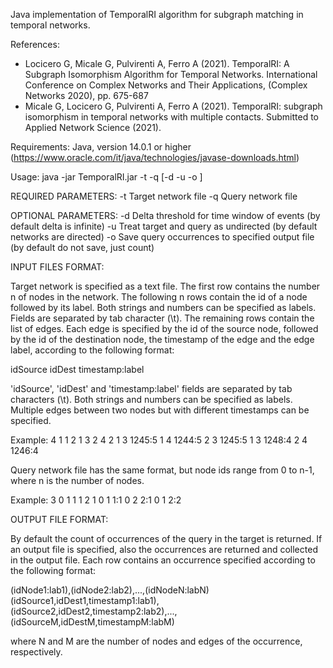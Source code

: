 Java implementation of TemporalRI algorithm for subgraph matching in temporal networks.

References:

- Locicero G, Micale G, Pulvirenti A, Ferro A (2021). TemporalRI: A Subgraph Isomorphism Algorithm for Temporal Networks. International Conference on Complex Networks and Their Applications, (Complex Networks 2020), pp. 675-687
- Micale G, Locicero G, Pulvirenti A, Ferro A (2021). TemporalRI: subgraph isomorphism in temporal networks with multiple contacts. Submitted to Applied Network Science (2021).


Requirements:
Java, version 14.0.1 or higher (https://www.oracle.com/it/java/technologies/javase-downloads.html)


Usage:
java -jar TemporalRI.jar -t <targetFile> -q <queryFile> [-d <deltaThresh> -u -o <dumpOccFile>]

REQUIRED PARAMETERS:
-t      Target network file
-q     Query network file

OPTIONAL PARAMETERS:
-d      Delta threshold for time window of events (by default delta is infinite)
-u      Treat target and query as undirected (by default networks are directed)
-o      Save query occurrences to specified output file (by default do not save, just count)


INPUT FILES FORMAT:

Target network is specified as a text file.
The first row contains the number n of nodes in the network.
The following n rows contain the id of a node followed by its label. Both strings and numbers can be specified as labels. Fields are separated by tab character (\t).
The remaining rows contain the list of edges.
Each edge is specified by the id of the source node, followed by the id of the destination node, the timestamp of the edge and the edge label, according to the following format:

idSource	idDest	timestamp:label

'idSource', 'idDest' and 'timestamp:label' fields are separated by tab characters (\t).
Both strings and numbers can be specified as labels.
Multiple edges between two nodes but with different timestamps can be specified.

Example:
4
1	1
2	1
3	2
4	2
1	3	1245:5
1	4	1244:5
2	3	1245:5
1	3	1248:4
2	4	1246:4

Query network file has the same format, but node ids range from 0 to n-1, where n is the number of nodes.

Example:
3
0	1
1	1
2	1
0	1	1:1
0	2	2:1
0	1	2:2


OUTPUT FILE FORMAT:

By default the count of occurrences of the query in the target is returned.
If an output file is specified, also the occurrences are returned and collected in the output file.
Each row contains an occurrence specified according to the following format:

(idNode1:lab1),(idNode2:lab2),...,(idNodeN:labN)		(idSource1,idDest1,timestamp1:lab1),(idSource2,idDest2,timestamp2:lab2),...,(idSourceM,idDestM,timestampM:labM)

where N and M are the number of nodes and edges of the occurrence, respectively.

